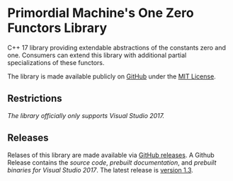 # Primordial Machine's One Zero Functors Library
C++ 17 library providing extendable abstractions of the constants zero and one.
Consumers can extend this library with additional partial specializations of these functors.

The library is made available publicly on [GitHub](https://github.com/primordialmachine/one-zero-functors) under the [MIT License](https://github.com/primordialmachine/one-zero-functors/blob/master/LICENSE).

## Restrictions
*The library officially only supports Visual Studio 2017.*

## Releases
Relases of this library are made available via [GitHub releases](https://github.com/primordialmachine/one-zero-functors/releases/). A Github Release contains the *source code*, *prebuilt documentation*, and *prebuilt binaries for Visual Studio 2017*. The latest release is [version 1.3](https://github.com/primordialmachine/one-zero-functors/releases/latest).
